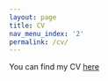 ```yaml
---
layout: page
title: CV
nav_menu_index: '2'
permalink: /cv/
---
```



You can find my CV [here](../assets/CV_MGOzsoy_Jan2023.pdf)
